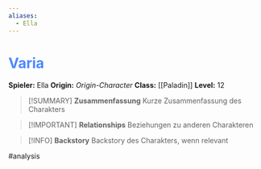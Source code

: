 ```yaml
---
aliases:
  - Ella
---
```

# <font color = 4d88fd>Varia</font>
**Spieler:** Ella
**Origin:** *Origin-Character*
**Class:** [[Paladin]]
**Level:** 12

>[!SUMMARY] **Zusammenfassung**
>Kurze Zusammenfassung des Charakters

>[!IMPORTANT] **Relationships**
>Beziehungen zu anderen Charakteren

>[!INFO] **Backstory**
>Backstory des Charakters, wenn relevant

#analysis